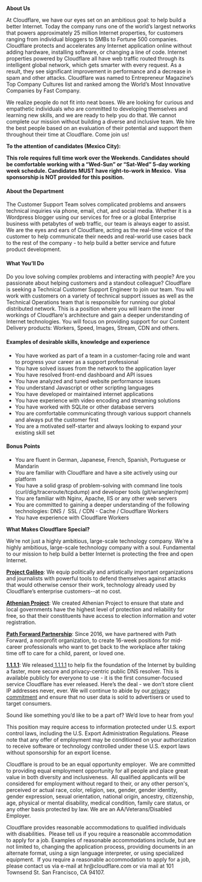 <div class="content-intro">
	<div><strong>About Us</strong></div>
	<div>
		<p><span style="font-weight: 400;">At Cloudflare, we have our eyes set on an ambitious goal: to help build a better Internet. Today the company runs one of the world’s largest networks that powers approximately 25 million Internet properties, for customers ranging from individual bloggers to SMBs to Fortune 500 companies. Cloudflare protects and accelerates any Internet application online without adding hardware, installing software, or changing a line of code. Internet properties powered by Cloudflare all have web traffic routed through its intelligent global network, which gets smarter with every request. As a result, they see significant improvement in performance and a decrease in spam and other attacks. Cloudflare was named to Entrepreneur Magazine’s Top Company Cultures list and ranked among the World’s Most Innovative Companies by Fast Company.</span><span style="font-weight: 400;">&nbsp;</span></p>
		<p><span style="font-weight: 400;">We realize people do not fit into neat boxes. We are looking for curious and empathetic individuals who are committed to developing themselves and learning new skills, and we are ready to help you do that. We cannot complete our mission without building a diverse and inclusive team. We hire the best people based on an evaluation of their potential and support them throughout their time at Cloudflare. Come join us!&nbsp;</span></p>
	</div>
</div>
<p><strong>To the attention of candidates (Mexico City):&nbsp;</strong></p>
<p><strong>This role requires full time work over the Weekends. Candidates should be comfortable working with a “Wed-Sun” or “Sat-Wed” 5-day working week schedule. Candidates MUST have right-to-work in Mexico.&nbsp;&nbsp;Visa sponsorship is NOT provided for this position.</strong></p>
<h4>About the Department</h4>
<p>The Customer Support Team solves complicated problems and answers technical inquiries via phone, email, chat, and social media. Whether it is a Wordpress blogger using our services for free or a global Enterprise business with petabytes of web traffic, our team is always eager to assist. We are the eyes and ears of Cloudflare, acting as the real-time voice of the customer to help communicate their needs and real-world use cases back to the rest of the company - to help build a better service and future product development.</p>
<h4>What You’ll Do</h4>
<p><span style="font-weight: 400;">Do you love solving complex problems and interacting with people? Are you passionate about helping customers and a standout colleague? Cloudflare is seeking a Technical Customer Support Engineer to join our team. You will work with customers on a variety of technical support issues as well as the Technical Operations team that is responsible for running our global distributed network. This is a position where you will learn the inner workings of Cloudflare's architecture and gain a deeper understanding of Internet technologies. You will focus on providing support for our Content Delivery products: Workers, Speed, Images, Stream, CDN and others.</span></p>
<h4>Examples of desirable skills, knowledge and experience</h4>
<ul>
	<li><span style="font-weight: 400;">You have worked as part of a team in a customer-facing role and want to progress your career as a support professional</span></li>
	<li><span style="font-weight: 400;">You have solved issues from the network to the application layer</span></li>
	<li><span style="font-weight: 400;">You have resolved front-end dashboard and API issues</span></li>
	<li><span style="font-weight: 400;">You have analyzed and tuned website performance issues</span></li>
	<li><span style="font-weight: 400;">You understand Javascript or other scripting languages&nbsp;</span></li>
	<li><span style="font-weight: 400;">You have developed or maintained internet applications</span></li>
	<li><span style="font-weight: 400;">You have experience with video encoding and streaming solutions</span></li>
	<li><span style="font-weight: 400;">You have worked with SQLite or other database servers</span></li>
	<li><span style="font-weight: 400;">You are comfortable communicating through various support channels and always put the customer first</span></li>
	<li><span style="font-weight: 400;">You are a motivated self-starter and always looking to expand your existing skill set</span></li>
</ul>
<h4>Bonus Points</h4>
<ul>
	<li><span style="font-weight: 400;">You are fluent in German, Japanese, French, Spanish, Portuguese or Mandarin</span></li>
	<li><span style="font-weight: 400;">You are familiar with Cloudflare and have a site actively using our platform</span></li>
	<li><span style="font-weight: 400;">You have a solid grasp of problem-solving with command line tools (curl/dig/traceroute/tcpdump) and developer tools (git/wrangler/npm)</span></li>
	<li><span style="font-weight: 400;">You are familiar with Nginx, Apache, IIS or any other web servers</span></li>
	<li><span style="font-weight: 400;">You are committed to gaining a deeper understanding of the following technologies: DNS /&nbsp; SSL / CDN - Cache / Cloudflare Workers</span></li>
	<li><span style="font-weight: 400;">You have experience with Cloudflare Workers&nbsp;&nbsp;</span></li>
</ul>
<div class="content-conclusion">
	<p><strong>What Makes Cloudflare Special?</strong></p>
	<p><span style="font-weight: 400;">We’re not just a highly ambitious, large-scale technology company. We’re a highly ambitious, large-scale technology company with a soul. Fundamental to our mission to help build a better Internet is protecting the free and open Internet.</span></p>
	<p><a href="https://blog.cloudflare.com/protecting-free-expression-online/"><strong>Project Galileo</strong></a><span style="font-weight: 400;">: We equip politically and artistically important organizations and journalists with powerful tools to defend themselves against attacks that would otherwise censor their work, technology already used by Cloudflare’s enterprise customers--at no cost.</span></p>
	<p><strong><a href="https://www.cloudflare.com/athenian/">Athenian Project</a></strong><span style="font-weight: 400;">: We created Athenian Project to ensure that state and local governments have the highest level of protection and reliability for free, so that their constituents have access to election information and voter registration.</span></p>
	<p><a href="https://blog.cloudflare.com/tag/path-forward/"><strong>Path Forward Partnership</strong></a><span style="font-weight: 400;">: Since 2016, we have partnered with Path Forward, a nonprofit organization, to create 16-week positions for mid-career professionals who want to get back to the workplace after taking time off to care for a child, parent, or loved one.</span></p>
	<p><a href="https://1.1.1.1/"><strong>1.1.1.1</strong></a><span style="font-weight: 400;">: We released</span><a href="https://1.1.1.1/"> <span style="font-weight: 400;">1.1.1.1</span></a><span style="font-weight: 400;"> to help fix the foundation of the Internet by building a faster, more secure and privacy-centric public DNS resolver. This is available publicly for everyone to use - it is the first consumer-focused service Cloudflare has ever released. Here’s the deal - we don’t store client IP addresses never, ever. We will continue to abide by our</span><a href="https://developers.cloudflare.com/1.1.1.1/privacy/public-dns-resolver"> privacy commitment</a><span style="font-weight: 400;"> and ensure that no user data is sold to advertisers or used to target consumers.</span></p>
	<p><span style="font-weight: 400;">Sound like something you’d like to be a part of? We’d love to hear from you!</span></p>
	<p><span style="font-weight: 400;">This position may require access to information protected under U.S. export control laws, including the U.S. Export Administration Regulations. Please note that any offer of employment may be conditioned on your authorization to receive software or technology controlled under these U.S. export laws without sponsorship for an export license.</span></p>
	<p><span style="font-weight: 400;">Cloudflare is proud to be an equal opportunity employer. &nbsp;We are committed to providing equal employment opportunity for all people and place great value in both diversity and inclusiveness. &nbsp;All qualified applicants will be considered for employment without regard to their, or any other person's, perceived or actual</span> <span style="font-weight: 400;">race, color, religion, sex, gender, gender identity, gender expression, sexual orientation, national origin, ancestry, citizenship, age, physical or mental disability, medical condition, family care status, or any other basis protected by law. </span><span style="font-weight: 400;">We are an AA/Veterans/Disabled Employer.</span></p>
	<p><span style="font-weight: 400;">Cloudflare provides reasonable accommodations to qualified individuals with disabilities. &nbsp;Please tell us if you require a reasonable accommodation to apply for a job. Examples of reasonable accommodations include, but are not limited to, changing the application process, providing documents in an alternate format, using a sign language interpreter, or using specialized equipment. &nbsp;If you require a reasonable accommodation to apply for a job, please contact us via e-mail at </span><span style="font-weight: 400;">hr@cloudflare.com</span><span style="font-weight: 400;"> or via mail at 101 Townsend St. San Francisco, CA 94107.</span></p>
</div>